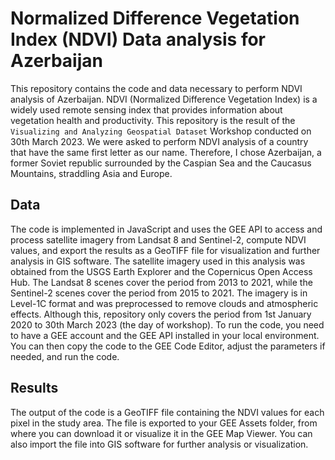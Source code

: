 # Normalized Difference Vegetation Index (NDVI) Data analysis for Azerbaijan

This repository contains the code and data necessary to perform NDVI analysis of Azerbaijan. NDVI (Normalized Difference Vegetation Index) is a widely used remote sensing index that provides information about vegetation health and productivity. 
This repository is the result of the `Visualizing and Analyzing Geospatial Dataset` Workshop conducted on 30th March 2023. We were asked to perform NDVI analysis of a country that have the same first letter as our name. Therefore, I chose Azerbaijan, a former Soviet republic surrounded by the Caspian Sea and the Caucasus Mountains, straddling Asia and Europe. 

## Data
The code is implemented in JavaScript and uses the GEE API to access and process satellite imagery from Landsat 8 and Sentinel-2, compute NDVI values, and export the results as a GeoTIFF file for visualization and further analysis in GIS software. The satellite imagery used in this analysis was obtained from the USGS Earth Explorer and the Copernicus Open Access Hub. The Landsat 8 scenes cover the period from 2013 to 2021, while the Sentinel-2 scenes cover the period from 2015 to 2021. The imagery is in Level-1C format and was preprocessed to remove clouds and atmospheric effects. Although this, repository only covers the period from 1st January 2020 to 30th March 2023 (the day of workshop). 
To run the code, you need to have a GEE account and the GEE API installed in your local environment. You can then copy the code to the GEE Code Editor, adjust the parameters if needed, and run the code.

## Results
The output of the code is a GeoTIFF file containing the NDVI values for each pixel in the study area. The file is exported to your GEE Assets folder, from where you can download it or visualize it in the GEE Map Viewer. You can also import the file into GIS software for further analysis or visualization.
